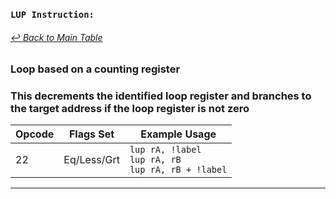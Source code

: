 ### `LUP Instruction:`
###### [↩ Back to Main Table](../README.md)
### Loop based on a counting register
### This decrements the identified loop register and branches to the target address if the loop register is not zero
| Opcode | Flags Set    | Example Usage |
|--------|-------------|---------------|
| 22     | Eq/Less/Grt | `lup rA, !label` <br> `lup rA, rB` <br> `lup rA, rB + !label` |
---
